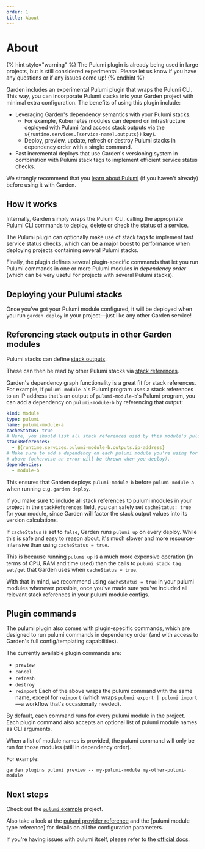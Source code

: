 ```yaml
---
order: 1
title: About
---
```


# About

{% hint style="warning" %}
The Pulumi plugin is already being used in large projects, but is still considered experimental. Please let us know if you have any questions or if any issues come up!
{% endhint %}

Garden includes an experimental Pulumi plugin that wraps the Pulumi CLI. This way, you can incorporate Pulumi stacks into your Garden project with minimal extra configuration. The benefits of using this plugin include:
* Leveraging Garden's dependency semantics with your Pulumi stacks.
  * For example, Kubernetes modules can depend on infrastructure deployed with Pulumi (and access stack outputs via the `${runtime.services.[service-name].outputs})` key).
  * Deploy, preview, update, refresh or destroy Pulumi stacks in dependency order with a single command.
* Fast incremental deploys that use Garden's versioning system in combination with Pulumi stack tags to implement efficient service status checks.

We strongly recommend that you [learn about Pulumi](https://www.pulumi.com/docs/) (if you haven't already) before using it with Garden.

## How it works

Internally, Garden simply wraps the Pulumi CLI, calling the appropriate Pulumi CLI commands to deploy, delete or check the status of a service.

The Pulumi plugin can optionally make use of stack tags to implement fast service status checks, which can be a major boost to performance when deploying projects containing several Pulumi stacks.

Finally, the plugin defines several plugin-specific commands that let you run Pulumi commands in one or more Pulumi modules _in dependency order_ (which can be very useful for projects with several Pulumi stacks).

## Deploying your Pulumi stacks

Once you've got your Pulumi module configured, it will be deployed when you run `garden deploy` in your project—just like any other Garden service!

## Referencing stack outputs in other Garden modules

Pulumi stacks can define [stack outputs](https://www.pulumi.com/docs/intro/concepts/stack/#outputs).

These can then be read by other Pulumi stacks via [stack references](https://www.pulumi.com/docs/intro/concepts/stack/#stackreferences).

Garden's dependency graph functionality is a great fit for stack references. For example, if `pulumi-module-a`'s Pulumi program uses a stack references to an IP address that's an output of `pulumi-module-b`'s Pulumi program, you can add a dependency on `pulumi-module-b` by referencing that output:
```yaml
kind: Module
type: pulumi
name: pulumi-module-a
cacheStatus: true
# Here, you should list all stack references used by this module's pulumi program.
stackReferences:
  - ${runtime.services.pulumi-module-b.outputs.ip-address}
# Make sure to add a dependency on each pulumi module you're using for stack references
# above (otherwise an error will be thrown when you deploy).
dependencies:
  - module-b
```
This ensures that Garden deploys `pulumi-module-b` before `pulumi-module-a` when running e.g. `garden deploy`.

If you make sure to include all stack references to pulumi modules in your project in the `stackReferences` field, you can safely set `cacheStatus: true` for your module, since Garden will factor the stack output values into its version calculations.

If `cacheStatus` is set to `false`, Garden runs `pulumi up` on every deploy. While this is safe and easy to reason about, it's much slower and more resource-intensive than using `cacheStatus = true`.

This is because running `pulumi up` is a much more expensive operation (in terms of CPU, RAM and time used) than the calls to `pulumi stack tag set/get` that Garden uses when `cacheStatus = true`.

With that in mind, we recommend using `cacheStatus = true` in your pulumi modules whenever possible, once you've made sure you've included all relevant stack references in your pulumi module configs.

## Plugin commands

The pulumi plugin also comes with plugin-specific commands, which are designed to run pulumi commands in dependency order (and with access to Garden's full config/templating capabilities).

The currently available plugin commands are: 
* `preview`
* `cancel`
* `refresh`
* `destroy`
* `reimport`
Each of the above wraps the pulumi command with the same name, except for `reimport` (which wraps `pulumi export | pulumi import`—a workflow that's occasionally needed).

By default, each command runs for every pulumi module in the project. Each plugin command also accepts an optional list of pulumi module names as CLI arguments.

When a list of module names is provided, the pulumi command will only be run for those modules (still in dependency order).

For example:
```
garden plugins pulumi preview -- my-pulumi-module my-other-pulumi-module
```

## Next steps

Check out the [`pulumi` example](https://github.com/garden-io/garden/tree/0.12.53/examples/pulumi) project.

Also take a look at the [pulumi provider reference]() and the [pulumi module type reference] for details on all the configuration parameters.

If you're having issues with pulumi itself, please refer to the [official docs](https://www.pulumi.com/docs/).
